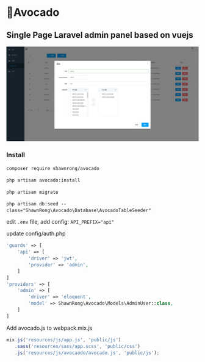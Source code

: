 # 🥑Avocado
## Single Page Laravel admin panel based on vuejs 

![Screenshot](./screenshot.jpg)


### Install 

`composer require shawnrong/avocado`

`php artisan avocado:install`

`php artisan migrate`

`php artisan db:seed --class="ShawnRong\Avocado\Database\AvocadoTableSeeder"`


edit `.env` file, add config:
`API_PREFIX="api"`

update config/auth.php

``` php
'guards' => [
    'api' => [
        'driver' => 'jwt',
        'provider' => 'admin',
    ]
]
'providers' => [
    'admin' => [
        'driver' => 'eloquent',
        'model' => ShawnRong\Avocado\Models\AdminUser::class,
    ]
]
```

Add avocado.js to webpack.mix.js

``` javascript
mix.js('resources/js/app.js', 'public/js')
   .sass('resources/sass/app.scss', 'public/css')
   .js('resources/js/avocaodo/avocado.js', 'public/js');
```
